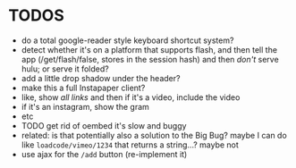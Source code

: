 # TODOS

* do a total google-reader style keyboard shortcut system?
* detect whether it's on a platform that supports flash, and then tell the app (/get/flash/false, stores in the session hash) and then *don't* serve hulu; or serve it folded?
* add a little drop shadow under the header?
* make this a full Instapaper client?
* like, show *all links* and then if it's a video, include the video
* if it's an instagram, show the gram
* etc
* TODO get rid of oembed it's slow and buggy
* related: is that potentially also a solution to the Big Bug? maybe I can do like `loadcode/vimeo/1234` that returns a string...? maybe not
* use ajax for the `/add` button (re-implement it)
